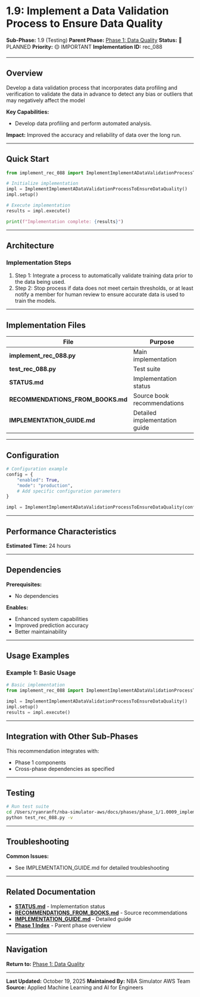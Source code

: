 # 1.9: Implement a Data Validation Process to Ensure Data Quality

**Sub-Phase:** 1.9 (Testing)
**Parent Phase:** [Phase 1: Data Quality](../PHASE_1_INDEX.md)
**Status:** 🔵 PLANNED
**Priority:** 🟡 IMPORTANT
**Implementation ID:** rec_088

---

## Overview

Develop a data validation process that incorporates data profiling and verification to validate the data in advance to detect any bias or outliers that may negatively affect the model

**Key Capabilities:**
- Develop data profiling and perform automated analysis.

**Impact:**
Improved the accuracy and reliability of data over the long run.

---

## Quick Start

```python
from implement_rec_088 import ImplementImplementADataValidationProcessToEnsureDataQuality

# Initialize implementation
impl = ImplementImplementADataValidationProcessToEnsureDataQuality()
impl.setup()

# Execute implementation
results = impl.execute()

print(f"Implementation complete: {results}")
```

---

## Architecture

### Implementation Steps

1. Step 1: Integrate a process to automatically validate training data prior to the data being used.
2. Step 2: Stop process if data does not meet certain thresholds, or at least notify a member for human review to ensure accurate data is used to train the models.

---

## Implementation Files

| File | Purpose |
|------|---------|
| **implement_rec_088.py** | Main implementation |
| **test_rec_088.py** | Test suite |
| **STATUS.md** | Implementation status |
| **RECOMMENDATIONS_FROM_BOOKS.md** | Source book recommendations |
| **IMPLEMENTATION_GUIDE.md** | Detailed implementation guide |

---

## Configuration

```python
# Configuration example
config = {
    "enabled": True,
    "mode": "production",
    # Add specific configuration parameters
}

impl = ImplementImplementADataValidationProcessToEnsureDataQuality(config=config)
```

---

## Performance Characteristics

**Estimated Time:** 24 hours

---

## Dependencies

**Prerequisites:**
- No dependencies

**Enables:**
- Enhanced system capabilities
- Improved prediction accuracy
- Better maintainability

---

## Usage Examples

### Example 1: Basic Usage

```python
# Basic implementation
from implement_rec_088 import ImplementImplementADataValidationProcessToEnsureDataQuality

impl = ImplementImplementADataValidationProcessToEnsureDataQuality()
impl.setup()
results = impl.execute()
```

---

## Integration with Other Sub-Phases

This recommendation integrates with:
- Phase 1 components
- Cross-phase dependencies as specified

---

## Testing

```bash
# Run test suite
cd /Users/ryanranft/nba-simulator-aws/docs/phases/phase_1/1.0009_implement_a_data_validation_process_to_ensure_data_quality
python test_rec_088.py -v
```

---

## Troubleshooting

**Common Issues:**
- See IMPLEMENTATION_GUIDE.md for detailed troubleshooting

---

## Related Documentation

- **[STATUS.md](STATUS.md)** - Implementation status
- **[RECOMMENDATIONS_FROM_BOOKS.md](RECOMMENDATIONS_FROM_BOOKS.md)** - Source recommendations
- **[IMPLEMENTATION_GUIDE.md](IMPLEMENTATION_GUIDE.md)** - Detailed guide
- **[Phase 1 Index](../PHASE_1_INDEX.md)** - Parent phase overview

---

## Navigation

**Return to:** [Phase 1: Data Quality](../PHASE_1_INDEX.md)

---

**Last Updated:** October 19, 2025
**Maintained By:** NBA Simulator AWS Team
**Source:** Applied Machine Learning and AI for Engineers
